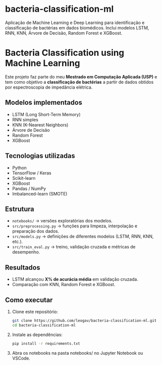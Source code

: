 # bacteria-classification-ml
Aplicação de Machine Learning e Deep Learning para identificação e classificação de bactérias em dados biomédicos. Inclui modelos LSTM, RNN, KNN, Árvore de Decisão, Random Forest e XGBoost.

# Bacteria Classification using Machine Learning

Este projeto faz parte do meu **Mestrado em Computação Aplicada (USP)** e tem como objetivo a **classificação de bactérias** a partir de dados obtidos por espectroscopia de impedância elétrica.

## Modelos implementados
- LSTM (Long Short-Term Memory)
- RNN simples
- KNN (K-Nearest Neighbors)
- Árvore de Decisão
- Random Forest
- XGBoost

## Tecnologias utilizadas
- Python
- TensorFlow / Keras
- Scikit-learn
- XGBoost
- Pandas / NumPy
- Imbalanced-learn (SMOTE)

## Estrutura
- `notebooks/` → versões exploratórias dos modelos.
- `src/preprocessing.py` → funções para limpeza, interpolação e preparação dos dados.
- `src/models.py` → definições de diferentes modelos (LSTM, RNN, KNN, etc.).
- `src/train_eval.py` → treino, validação cruzada e métricas de desempenho.

## Resultados
- LSTM alcançou **X% de acurácia média** em validação cruzada.
- Comparação com KNN, Random Forest e XGBoost.

## Como executar
1. Clone este repositório:
   ```bash
   git clone https://github.com/leogav/bacteria-classification-ml.git
   cd bacteria-classification-ml
   
2. Instale as dependências:

   ```bash
   pip install -r requirements.txt

3. Abra os notebooks na pasta notebooks/ no Jupyter Notebook ou VSCode.
